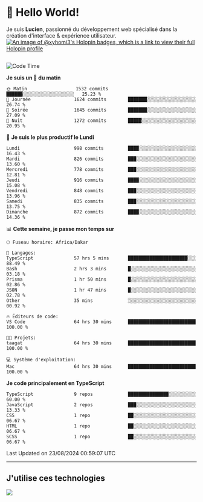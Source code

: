 # 👋 Hello World!

Je suis **Lucien**, passionné du développement web spécialisé dans la création d'interface & expérience utilisateur.
[![An image of @xyhomi3's Holopin badges, which is a link to view their full Holopin profile](https://holopin.me/xyhomi3)](https://holopin.io/@xyhomi3)

##

<!--START_SECTION:waka-->
![Code Time](http://img.shields.io/badge/Code%20Time-1%2C849%20hrs-blue)

**Je suis un 🐤 du matin** 

```text
🌞 Matin                  1532 commits        ██████░░░░░░░░░░░░░░░░░░░   25.23 % 
🌆 Journée                1624 commits        ███████░░░░░░░░░░░░░░░░░░   26.74 % 
🌃 Soirée                 1645 commits        ███████░░░░░░░░░░░░░░░░░░   27.09 % 
🌙 Nuit                   1272 commits        █████░░░░░░░░░░░░░░░░░░░░   20.95 % 
```
📅 **Je suis le plus productif le Lundi** 

```text
Lundi                    998 commits         ████░░░░░░░░░░░░░░░░░░░░░   16.43 % 
Mardi                    826 commits         ███░░░░░░░░░░░░░░░░░░░░░░   13.60 % 
Mercredi                 778 commits         ███░░░░░░░░░░░░░░░░░░░░░░   12.81 % 
Jeudi                    916 commits         ████░░░░░░░░░░░░░░░░░░░░░   15.08 % 
Vendredi                 848 commits         ███░░░░░░░░░░░░░░░░░░░░░░   13.96 % 
Samedi                   835 commits         ███░░░░░░░░░░░░░░░░░░░░░░   13.75 % 
Dimanche                 872 commits         ████░░░░░░░░░░░░░░░░░░░░░   14.36 % 
```


📊 **Cette semaine, je passe mon temps sur** 

```text
🕑︎ Fuseau horaire: Africa/Dakar

💬 Langages: 
TypeScript               57 hrs 5 mins       ██████████████████████░░░   88.49 % 
Bash                     2 hrs 3 mins        █░░░░░░░░░░░░░░░░░░░░░░░░   03.18 % 
Prisma                   1 hr 50 mins        █░░░░░░░░░░░░░░░░░░░░░░░░   02.86 % 
JSON                     1 hr 47 mins        █░░░░░░░░░░░░░░░░░░░░░░░░   02.78 % 
Other                    35 mins             ░░░░░░░░░░░░░░░░░░░░░░░░░   00.92 % 

🔥 Éditeurs de code: 
VS Code                  64 hrs 30 mins      █████████████████████████   100.00 % 

🐱‍💻 Projets: 
taagat                   64 hrs 30 mins      █████████████████████████   100.00 % 

💻 Système d'exploitation: 
Mac                      64 hrs 30 mins      █████████████████████████   100.00 % 
```

**Je code principalement en TypeScript** 

```text
TypeScript               9 repos             ███████████████░░░░░░░░░░   60.00 % 
JavaScript               2 repos             ███░░░░░░░░░░░░░░░░░░░░░░   13.33 % 
CSS                      1 repo              ██░░░░░░░░░░░░░░░░░░░░░░░   06.67 % 
HTML                     1 repo              ██░░░░░░░░░░░░░░░░░░░░░░░   06.67 % 
SCSS                     1 repo              ██░░░░░░░░░░░░░░░░░░░░░░░   06.67 % 
```




 Last Updated on 23/08/2024 00:59:07 UTC
<!--END_SECTION:waka-->
---

## J'utilise ces technologies

<p align="left">
  <a href="https://skillicons.dev">
    <img src="https://skillicons.dev/icons?i=ts,js,md,scss,tailwind,react,docker,express,astro,vite,nextjs,vercel,figma,ableton" />
  </a>
</p>

